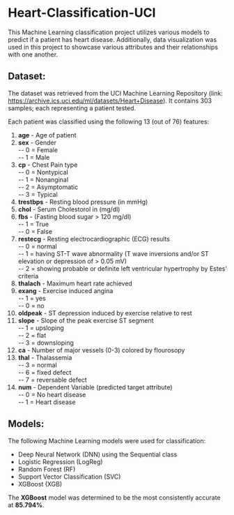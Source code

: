 # Heart-Classification-UCI

This Machine Learning classification project utilizes various models to predict if a patient has heart disease. Additionally, data visualization was used in this project to showcase various attributes and their relationships with one another.

## Dataset:

The dataset was retrieved from the UCI Machine Learning Repository (link: https://archive.ics.uci.edu/ml/datasets/Heart+Disease). It contains 303 samples; each representing a patient tested. 

Each patient was classified using the following 13 (out of 76) features:

1. **age** - Age of patient
2. **sex** - Gender\
  -- 0 = Female\
  -- 1 = Male
3. **cp** - Chest Pain type\
  -- 0 = Nontypical\
  -- 1 = Nonanginal\
  -- 2 = Asymptomatic\
  -- 3 = Typical
4. **trestbps** - Resting blood pressure (in mmHg)
5. **chol** - Serum Cholestorol in (mg/dl)
6. **fbs** - (Fasting blood sugar > 120 mg/dl)\
   -- 1 = True\
   -- 0 = False
7. **restecg** - Resting electrocardiographic (ECG) results\
  -- 0 = normal\
  -- 1 = having ST-T wave abnormality (T wave inversions and/or ST elevation or depression of > 0.05 mV)\
  -- 2 = showing probable or definite left ventricular hypertrophy by Estes' criteria
8. **thalach** - Maximum heart rate achieved
9. **exang** - Exercise induced angina\
  -- 1 = yes\
  -- 0 = no
10. **oldpeak** - ST depression induced by exercise relative to rest
11. **slope** - Slope of the peak exercise ST segment\
  -- 1 = upsloping\
  -- 2 = flat\
  -- 3 = downsloping
12. **ca** - Number of major vessels (0-3) colored by flourosopy
13. **thal** - Thalassemia\
  -- 3 = normal\
  -- 6 = fixed defect\
  -- 7 = reversable defect
14. **num** - Dependent Variable (predicted target attribute)\
  -- 0 = No heart disease\
  -- 1 = Heart disease

## Models:

The following Machine Learning models were used for classification:

- Deep Neural Network (DNN) using the Sequential class
- Logistic Regression (LogReg)
- Random Forest (RF)
- Support Vector Classification (SVC)
- XGBoost (XGB)

The **XGBoost** model was determined to be the most consistently accurate at **85.794%**.
